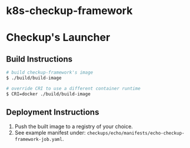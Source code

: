 # k8s-checkup-framework

# Checkup's Launcher
## Build Instructions
```bash
# build checkup-framework's image
$ ./build/build-image

# override CRI to use a different container runtime
$ CRI=docker ./build/build-image
```

## Deployment Instructions
1. Push the built image to a registry of your choice.
2. See example manifest under:
`checkups/echo/manifests/echo-checkup-framework-job.yaml`.